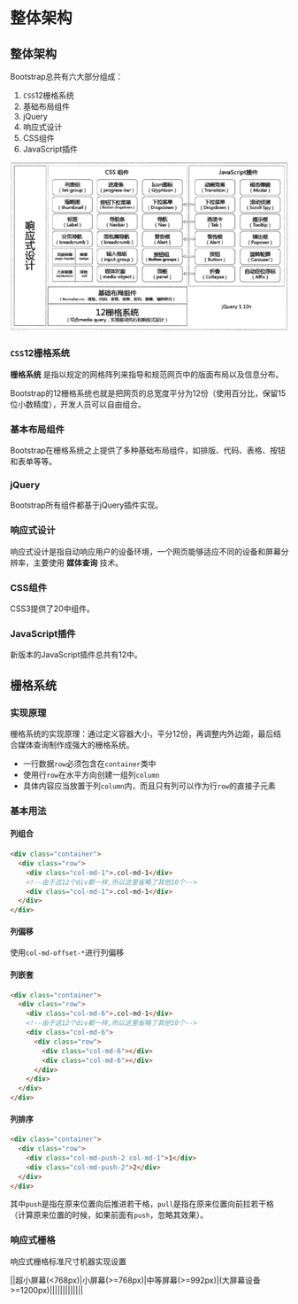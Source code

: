 # 整体架构
## 整体架构
Bootstrap总共有六大部分组成：

1. `CSS`12栅格系统
2. 基础布局组件
3. jQuery
4. 响应式设计
5. CSS组件
6. JavaScript插件

![Bootstrap整体架构](./image/2-Bootstrap整体架构.png)

### `CSS`12栅格系统
**栅格系统** 是指以规定的网格阵列来指导和规范网页中的版面布局以及信息分布。

Bootstrap的12栅格系统也就是把网页的总宽度平分为12份（使用百分比，保留15位小数精度），开发人员可以自由组合。

### 基本布局组件
Bootstrap在栅格系统之上提供了多种基础布局组件，如排版、代码、表格、按钮和表单等等。

### jQuery
Bootstrap所有组件都基于jQuery插件实现。

### 响应式设计
响应式设计是指自动响应用户的设备环境，一个网页能够适应不同的设备和屏幕分辨率，主要使用 **媒体查询** 技术。

### CSS组件
CSS3提供了20中组件。

### JavaScript插件
新版本的JavaScript插件总共有12中。

## 栅格系统
### 实现原理

栅格系统的实现原理：通过定义容器大小，平分12份，再调整内外边距，最后结合媒体查询制作成强大的栅格系统。

* 一行数据`row`必须包含在`container`类中
* 使用行`row`在水平方向创建一组列`column`
* 具体内容应当放置于列`column`内，而且只有列可以作为行`row`的直接子元素

### 基本用法
#### 列组合

```html
<div class="container">
  <div class="row">
    <div class="col-md-1">.col-md-1</div>
    <!--由于这12个div都一样,所以这里省略了其他10个-->
    <div class="col-md-1">.col-md-1</div>
  </div>
</div>
```

#### 列偏移
使用`col-md-offset-*`进行列偏移

#### 列嵌套
```html
<div class="container">
  <div class="row">
    <div class="col-md-6">.col-md-1</div>
    <!--由于这12个div都一样,所以这里省略了其他10个-->
    <div class="col-md-6">
      <div class="row">
        <div class="col-md-6"></div>
        <div class="col-md-6"></div>
      </div>
    </div>
  </div>
</div>
```

#### 列排序
```html
<div class="container">
  <div class="row">
    <div class="col-md-push-2 col-md-1">1</div>
    <div class="col-md-push-2">2</div>
  </div>
</div>
```

其中`push`是指在原来位置向后推进若干格，`pull`是指在原来位置向前拉若干格（计算原来位置的时候，如果前面有`push`，忽略其效果）。

### 响应式栅格

响应式栅格标准尺寸机器实现设置

||超小屏幕(<768px)|小屏幕(>=768px)|中等屏幕(>=992px)|(大屏幕设备>=1200px)|||||||||||||
